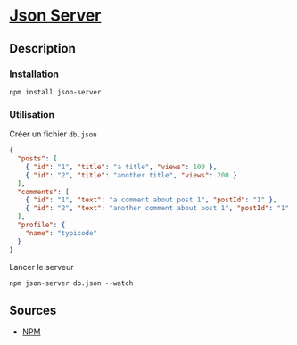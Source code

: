 # [Json Server](readme)

## Description

### Installation

```console
npm install json-server
```

### Utilisation

Créer un fichier `db.json`

```json
{
  "posts": [
    { "id": "1", "title": "a title", "views": 100 },
    { "id": "2", "title": "another title", "views": 200 }
  ],
  "comments": [
    { "id": "1", "text": "a comment about post 1", "postId": "1" },
    { "id": "2", "text": "another comment about post 1", "postId": "1" }
  ],
  "profile": {
    "name": "typicode"
  }
}
```

Lancer le serveur

```console
npm json-server db.json --watch
```

## Sources

* [NPM](https://www.npmjs.com/package/json-server)